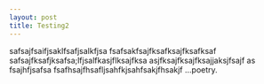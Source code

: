 ```yaml
---
layout: post
title: Testing2
---
```


safsajfsaifjsaklfsafjsalkfjsa
fsafsakfsajfksafksajfksafksaf
safsajfksafjksafsa;lfjsalfkasjflksajfksa
asjfksajfksajfksajjaksjfsajf as fsajhfjsafsa
fsafhsajfhsafljsahfkjsahfsakjfhsakjf
...poetry.